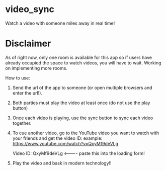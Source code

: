 # video_sync

Watch a video with someone miles away in real time!

# Disclaimer

As of right now, only one room is available for this app so if users have already occupied the space to watch videos, you will have to wait. Working on implementing more rooms.

How to use:
1. Send the url of the app to someone (or open multiple browsers and enter the url!).
2. Both parties must play the video at least once (do not use the play button)
3. Once each video is playing, use the sync button to sync each video together.
4. To cue another video, go to the YouTube video you want to watch with your friends and get the video ID:
  example:
    https://www.youtube.com/watch?v=QxyMf9deVLg
    
    Video ID: QxyMf9deVLg <---- paste this into the loading form!
5. Play the video and bask in modern technology!! 


